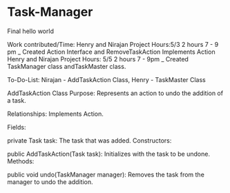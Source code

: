 # Task-Manager
Final
hello world

Work contributed/Time:
Henry and Nirajan Project Hours:5/3  2 hours 7 - 9 pm  _ Created Action Interface and RemoveTaskAction Implements Action
Henry and Nirajan Project Hours: 5/5 2 hours 7 - 9pm _ Created TaskManager class andTaskMaster class.


To-Do-List: Nirajan - AddTaskAction Class, Henry - TaskMaster Class

AddTaskAction Class
Purpose: Represents an action to undo the addition of a task.

Relationships: Implements Action.

Fields:

private Task task: The task that was added.
Constructors:

public AddTaskAction(Task task): Initializes with the task to be undone.
Methods:

public void undo(TaskManager manager): Removes the task from the manager to undo the addition.
